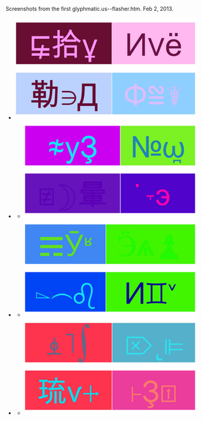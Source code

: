 Screenshots from the first glyphmatic.us--flasher.htm.  Feb 2, 2013.


-	![Example Image](../project_images/flasher1.jpg?raw=true "Example Image")
-	-	![Example Image](../project_images/flasher2.jpg?raw=true "Example Image")
-	-	![Example Image](../project_images/flasher3.jpg?raw=true "Example Image")
-	-	![Example Image](../project_images/flasher4.jpg?raw=true "Example Image")


